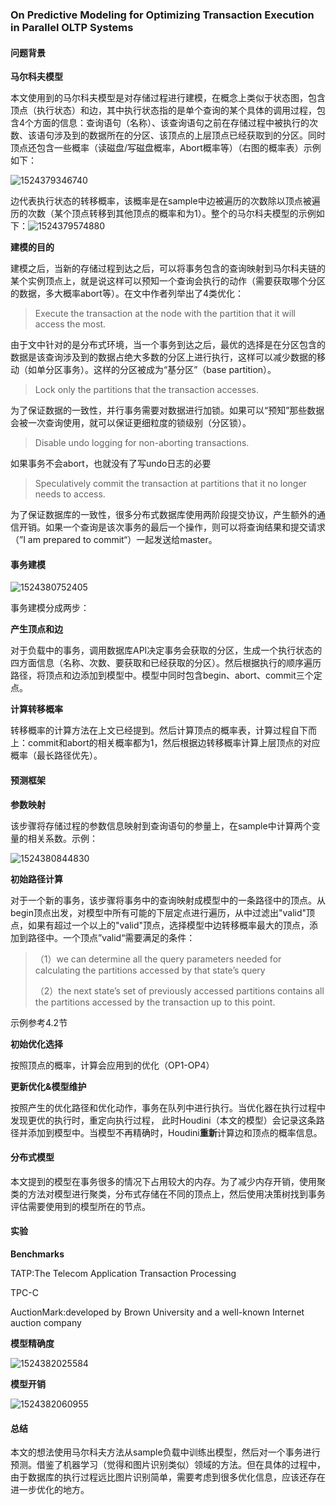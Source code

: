 ### On Predictive Modeling for Optimizing Transaction Execution in Parallel OLTP Systems

#### 问题背景

**马尔科夫模型**

本文使用到的马尔科夫模型是对存储过程进行建模，在概念上类似于状态图，包含顶点（执行状态）和边，其中执行状态指的是单个查询的某个具体的调用过程，包含4个方面的信息：查询语句（名称）、该查询语句之前在存储过程中被执行的次数、该语句涉及到的数据所在的分区、该顶点的上层顶点已经获取到的分区。同时顶点还包含一些概率（读磁盘/写磁盘概率，Abort概率等）（右图的概率表）示例如下：

![1524379346740](C:/Users/wen/AppData/Local/Temp/1524379346740.png)

边代表执行状态的转移概率，该概率是在sample中边被遍历的次数除以顶点被遍历的次数（某个顶点转移到其他顶点的概率和为1）。整个的马尔科夫模型的示例如下：![1524379574880](C:/Users/wen/AppData/Local/Temp/1524379574880.png)

**建模的目的**

建模之后，当新的存储过程到达之后，可以将事务包含的查询映射到马尔科夫链的某个实例顶点上，就是说这样可以预知一个查询会执行的动作（需要获取哪个分区的数据，多大概率abort等）。在文中作者列举出了4类优化：

> Execute the transaction at the node with the partition that it will access the most.

由于文中针对的是分布式环境，当一个事务到达之后，最优的选择是在分区包含的数据是该查询涉及到的数据占绝大多数的分区上进行执行，这样可以减少数据的移动（如单分区事务）。这样的分区被成为“基分区”（base partition）。

> Lock only the partitions that the transaction accesses.

为了保证数据的一致性，并行事务需要对数据进行加锁。如果可以“预知”那些数据会被一次查询使用，就可以保证更细粒度的锁级别（分区锁）。

> Disable undo logging for non-aborting transactions.

如果事务不会abort，也就没有了写undo日志的必要

> Speculatively commit the transaction at partitions that it no longer needs to access.

为了保证数据库的一致性，很多分布式数据库使用两阶段提交协议，产生额外的通信开销。如果一个查询是该次事务的最后一个操作，则可以将查询结果和提交请求（”I am prepared to commit“）一起发送给master。

#### 事务建模

![1524380752405](C:/Users/wen/AppData/Local/Temp/1524380752405.png)

事务建模分成两步：

**产生顶点和边**

对于负载中的事务，调用数据库API决定事务会获取的分区，生成一个执行状态的四方面信息（名称、次数、要获取和已经获取的分区）。然后根据执行的顺序遍历路径，将顶点和边添加到模型中。模型中同时包含begin、abort、commit三个定点。

**计算转移概率**

转移概率的计算方法在上文已经提到。然后计算顶点的概率表，计算过程自下而上：commit和abort的相关概率都为1，然后根据边转移概率计算上层顶点的对应概率（最长路径优先）。

#### 预测框架

**参数映射**

该步骤将存储过程的参数信息映射到查询语句的参量上，在sample中计算两个变量的相关系数。示例：

![1524380844830](C:/Users/wen/AppData/Local/Temp/1524380844830.png)



**初始路径计算**

对于一个新的事务，该步骤将事务中的查询映射成模型中的一条路径中的顶点。从begin顶点出发，对模型中所有可能的下层定点进行遍历，从中过滤出"valid"顶点，如果有超过一个以上的"valid"顶点，选择模型中边转移概率最大的顶点，添加到路径中。一个顶点”valid“需要满足的条件：

> （1）we can determine all the query parameters needed for calculating the partitions accessed by that state’s query
>
> （2）the next state’s set of previously accessed partitions contains all the partitions accessed by the transaction up to this point.

示例参考4.2节

**初始优化选择**

按照顶点的概率，计算会应用到的优化（OP1-OP4）

**更新优化&模型维护**

按照产生的优化路径和优化动作，事务在队列中进行执行。当优化器在执行过程中发现更优的执行时，重定向执行过程， 此时Houdini（本文的模型）会记录这条路径并添加到模型中。当模型不再精确时，Houdini**重新**计算边和顶点的概率信息。

#### 分布式模型

本文提到的模型在事务很多的情况下占用较大的内存。为了减少内存开销，使用聚类的方法对模型进行聚类，分布式存储在不同的顶点上，然后使用决策树找到事务评估需要使用到的模型所在的节点。

#### 实验

**Benchmarks**

TATP:The Telecom Application Transaction Processing

TPC-C

AuctionMark:developed by Brown University and a well-known Internet auction company

**模型精确度**

![1524382025584](C:/Users/wen/AppData/Local/Temp/1524382025584.png)

**模型开销**

![1524382060955](C:/Users/wen/AppData/Local/Temp/1524382060955.png)

#### 总结

本文的想法使用马尔科夫方法从sample负载中训练出模型，然后对一个事务进行预测。借鉴了机器学习（觉得和图片识别类似）领域的方法。但在具体的过程中，由于数据库的执行过程远比图片识别简单，需要考虑到很多优化信息，应该还存在进一步优化的地方。